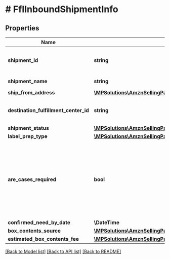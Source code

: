 # # FfIInboundShipmentInfo

## Properties

Name | Type | Description | Notes
------------ | ------------- | ------------- | -------------
**shipment_id** | **string** | The shipment identifier submitted in the request. | [optional]
**shipment_name** | **string** | The name for the inbound shipment. | [optional]
**ship_from_address** | [**\MPSolutions\AmznSellingPartnerApi\Models\FulfillmentInbound\FfIAddress**](FfIAddress.md) |  |
**destination_fulfillment_center_id** | **string** | An Amazon fulfillment center identifier created by Amazon. | [optional]
**shipment_status** | [**\MPSolutions\AmznSellingPartnerApi\Models\FulfillmentInbound\FfIShipmentStatus**](FfIShipmentStatus.md) |  | [optional]
**label_prep_type** | [**\MPSolutions\AmznSellingPartnerApi\Models\FulfillmentInbound\FfILabelPrepType**](FfILabelPrepType.md) |  | [optional]
**are_cases_required** | **bool** | Indicates whether or not an inbound shipment contains case-packed boxes. When AreCasesRequired &#x3D; true for an inbound shipment, all items in the inbound shipment must be case packed. |
**confirmed_need_by_date** | **\DateTime** |  | [optional]
**box_contents_source** | [**\MPSolutions\AmznSellingPartnerApi\Models\FulfillmentInbound\FfIBoxContentsSource**](FfIBoxContentsSource.md) |  | [optional]
**estimated_box_contents_fee** | [**\MPSolutions\AmznSellingPartnerApi\Models\FulfillmentInbound\FfIBoxContentsFeeDetails**](FfIBoxContentsFeeDetails.md) |  | [optional]

[[Back to Model list]](../../README.md#models) [[Back to API list]](../../README.md#endpoints) [[Back to README]](../../README.md)
